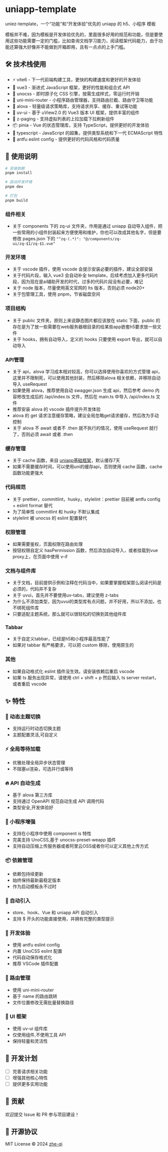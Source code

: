 # uniapp-template

uniez-template，一个“功能”和“开发体验”优先的 uniapp 的 h5、小程序 模板

模板并不难，因为模板是开发体验优先的，里面很多好用的规范和功能，但是要使用这些功能需要一定的门槛，比如查询文档学习能力，阅读框架代码能力，由于功能还算强大好像并不能做到开箱即用，且有一点点的上手门槛。

## 🛠️ 技术栈使用

- ⚡️ vite6 - 下一代前端构建工具，更快的构建速度和更好的开发体验
- 🖖 vue3 - 渐进式 JavaScript 框架，更好的性能和组合式 API
- 🎨 unocss - 即时原子化 CSS 引擎，按需生成样式，零运行时开销
- 🚦 uni-mini-router - 小程序路由管理器，支持路由拦截、路由守卫等功能
- 🚀 alova - 轻量级请求策略库，支持请求共享、缓存、重试等功能
- 🎯 uv-ui - 基于 uView2.0 的 Vue3 版本 UI 框架，提供丰富的组件
- 📜 z-paging - 支持虚拟列表的上拉加载下拉刷新组件
- 📦 pinia - Vue 的状态管理库，支持 TypeScript，提供更好的开发体验
- 🔷 typescript - JavaScript 的超集，提供类型系统和下一代 ECMAScript 特性
- 🔧 antfu eslint config - 提供更好的代码风格和代码质量

## 🔨 使用说明

```bash
# 安装依赖
pnpm install

# 启动开发环境
pnpm dev

# 打包
pnpm build
```

### 组件相关

- 关于 components 下的 zq-ui 文件夹，作用是通过 uniapp 自动导入组件，把一些常用的小组件封装起来方便使用和维护，你也可以改成其他名字，但是要修改 pages.json 下的 `"^zq-(.*)": "@/components/zq-ui/zq-$1/zq-$1.vue"`

### 开发环境

- 关于 vscode 插件，使用 vscode 会提示安装必要的插件，建议全部安装
- 关于代码片段，输入 vue3 会自动补全 template，后续考虑加入更多代码片段，因为现在是ai辅助开发的时代，过多的代码片段没有必要，难记
- 关于 node 版本，尽量使用英文官网的 lts 版本，否则必须 node20+
- 关于包管理工具，使用 pnpm，节省磁盘空间

### 项目结构

- 关于 public 文件夹，原则上来说静态图片都应该放在 static 下面，public 的存在是为了放一些需要在web服务器根目录的给某些app嵌套h5要求放一些文件
- 关于 hooks，拥有自动导入，定义的 hooks 只要使用 export 导出，就可以自动导入

### API管理

- 关于 api，alova 学习成本相对较高，你可以选择使用你喜欢的方式管理 api，这里并不限制死，可以使用其他封装，然后移除alova 相关依赖，并移除自动导入 useRequest
- 如果使用 alova，推荐使用自动 swagger.json 生成 api，然后参考 demo 内容修改生成后的 /api/index.ts 文件，然后在 main.ts 中导入 /api/index.ts 文件
- 推荐安装 alova 的 vscode 插件提升开发体验
- alova 的 get 请求注意缓存策略，建议全局忽略get请求缓存，然后改为手动控制
- 关于 alova 不 await 或者不 .then 就不执行的情况，使用 useRequest 就行了，否则必须 await 或者 .then

### 缓存管理

- 关于 cache 函数，来自 [uniapp基础框架](https://gitee.com/h_mo/uniapp-vue3-vite-ts-template/tree/master/src/utils/cache)，默认缓存7天
- 如果不需要缓存时间，可以使用uni的缓存api，否则使用 cache 函数，cache 函数功能更强大

### 代码规范

- 关于 prettier，commitlint，husky，stylelint：prettier 目前被 antfu config + eslint format 替代
- 为了简单性 commitlint 和 husky 不默认集成
- stylelint 被 unocss 的 eslint 配置替代

### 权限管理

- 如果需要鉴权，页面权限在路由处理
- 按钮权限自定义 hasPermission 函数，然后添加自动导入，或者挂载到vue proxy上，在页面中使用 v-if

### 文档与组件库

- 关于文档，目前提供示例和注释在代码当中，如果要掌握框架那么阅读代码是必须的，代码并不复杂
- 关于 uvui，首先并不要使用uv-tabs，建议使用 z-tabs
- 为什么不添加类型，因为uvui的类型库有点问题，并不好用，所以不添加，也不绑死组件库
- 只要适配主题系统，那么就可以很轻松的切换到其他组件库

### Tabbar

- 关于自定义tabbar，已经是h5和小程序最高性能了
- 如果对 tabbar 有严格要求，可以把 custom 移除，使用原生的

### 其他

- 如果自动格式化 eslint 插件没生效。请安装依赖后重启 vscode
- 如果 ts 服务出现异常，请使用 ctrl + shift + p 然后输入 ts server restart，或者重启 vscode

## ✨ 特性

### 🎨 动态主题切换

- 支持运行时动态切换主题
- 主题配置灵活,可自定义

### ⚡️ 全局等待加载

- 优雅处理全局异步状态管理
- 不阻塞ui渲染，可选并行或等待

### 🔥 API 自动生成

- 基于 alova 第三方库
- 支持通过 OpenAPI 规范自动生成 API 调用代码
- 类型安全,开发体验好

### 🎉 小程序增强

- 支持在小程序中使用 component is 特性
- 完美支持 UnoCSS,基于 unocss-preset-weapp 插件
- 支持自动压缩上传服务器或者阿里云OSS或者你可以定义其他上传方式

### 📦 依赖管理

- 依赖包持续更新
- 始终保持最新最稳定版本
- 作为启动模板永不过时

### 🚀 自动引入

- store、hook、Vue 和 uniapp API 自动引入
- 支持 $ 开头的功能直接使用，并拥有完整的类型提示

### 🔧 开发体验

- 使用 antfu eslint config
- 内置 UnoCSS eslint 配置
- 代码自动保存格式化
- 推荐 VSCode 插件配置

### 📱 路由管理

- 使用 uni-mini-router
- 基于 name 的路由跳转
- 文件位置修改无需批量替换路径

### 🎈 UI 框架

- 使用 uv-ui 组件库
- 仅使用组件,不使用工具 API
- 保持轻量和灵活性

## 🚧 开发计划

- [ ] 完善请求相关功能
- [ ] 增强其他核心特性
- [ ] 提供更多实用功能

## 🤝 贡献

欢迎提交 Issue 和 PR 参与项目建设！

## 📄 开源协议

MIT License © 2024 [zhe-qi](https://github.com/zhe-qi)
